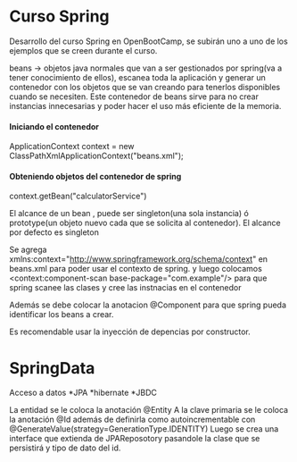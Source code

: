 # Curso Spring
Desarrollo del curso Spring en OpenBootCamp, se subirán uno a uno de los ejemplos que se creen durante el curso.

beans -> objetos java normales que van a ser gestionados por spring(va a tener conocimiento de ellos), escanea toda la
aplicación y generar un contenedor con los objetos que se van creando para tenerlos disponibles cuando se necesiten.
Este contenedor de beans sirve para no crear instancias innecesarias y poder hacer el uso más eficiente de la memoria.

#### Iniciando el contenedor
ApplicationContext context = new ClassPathXmlApplicationContext("beans.xml");

#### Obteniendo objetos del contenedor de spring
context.getBean("calculatorService")

El alcance de un bean , puede ser singleton(una sola instancia) ó prototype(un objeto nuevo cada que se solicita al contenedor). El alcance por defecto es singleton

Se agrega xmlns:context="http://www.springframework.org/schema/context" en beans.xml para poder usar el contexto de spring.
y luego colocamos <context:component-scan base-package="com.example"/> para que spring scanee las clases y cree las instnacias en el contenedor

Además se debe colocar la anotacion @Component para que spring pueda identificar los beans a crear.

Es recomendable usar la inyección de depencias por constructor.

# SpringData

Acceso a datos 
    *JPA
        *hibernate
            *JBDC

La entidad se le coloca la anotación @Entity
A la clave primaria se le coloca la anotación @Id además de definirla como autoincrementable con 
@GenerateValue(strategy=GenerationType.IDENTITY)
Luego se crea una interface que extienda de  JPAReposotory pasandole la clase que se persistirá y tipo de dato del id.
